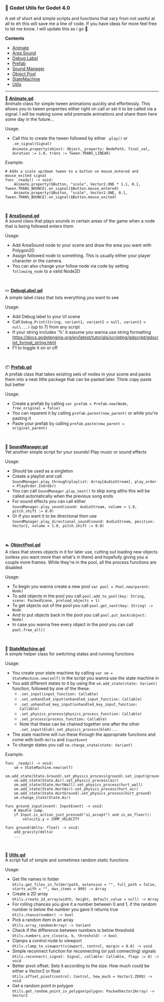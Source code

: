 ### 📜 Godot Utils for Godot 4.0
A set of short and simple scripts and functions that vary from not useful at all to eh this will save me a line of code. If you have ideas for more feel free to let me know. I will update this as i go 🙂

**Contents**
- <a href=#animate>Animate</a>
- <a href=#areasound>Area Sound</a>
- <a href=#debuglabel>Debug Label</a>
- <a href=#prefab>Prefab</a>
- <a href=#soundmanager>Sound Manager</a>
- <a href=#pool>Object Pool</a>
- <a href=#statemachine>StateMachine</a>
- <a href=#utils>Utils</a>

---

🦾 <b id="animate"><a href="https://github.com/Gepsu/godot-utils/blob/master/Animate.gd">Animate.gd</a></b>  
Animate class for simple tween animations quickly and effortlessly. This allows you to tween properties either right on call or set it to be called via a signal. I will be making some wild premade animations and share them here some day in the future...

Usage:
- Call this to create the tween followed by either `.play()` or `.on_signal(Signal)`  
`Animate.property(object: Object, property: NodePath, final_val, duration := 1.0, trans := Tween.TRANS_LINEAR)`

Example:
```
# Adds a scale up/down tween to a button on mouse_entered and mouse_exited signal
func _ready() -> void:
	Animate.property($Button, "scale", Vector2.ONE * 1.1, 0.1, Tween.TRANS_BOUNCE).on_signal($Button.mouse_entered)
	Animate.property($Button, "scale", Vector2.ONE, 0.1, Tween.TRANS_BOUNCE).on_signal($Button.mouse_exited)
```

<br>

🎵 <b id="areasound"><a href="https://github.com/Gepsu/godot-utils/blob/master/AreaSound.gd">AreaSound.gd</a></b>  
A sound class that plays sounds in certain areas of the game when a node that is being followed enters them

Usage:
- Add AreaSound node to your scene and draw the area you want with Polygon2D
- Assign followed node to something. This is usually either your player character or the camera.
- You can also change your follow node via code by setting `following_node` to a valid Node2D

<br>

✏️ <b id="debuglabel"><a href="https://github.com/Gepsu/godot-utils/blob/master/DebugLabel.gd">DebugLabel.gd</a></b>   
A simple label class that lists everything you want to see

Usage:
- Add Debug label to your UI scene
- Call `Debug.Print(String, variant1, variant2 = null, variant3 = null...)` (up to 7) from any script
- If your string includes '%' it assume you wanna use string formatting  
https://docs.godotengine.org/en/latest/tutorials/scripting/gdscript/gdscript_format_string.html
- F1 to toggle it on or off

<br>

📦 <b id="prefab"><a href="https://github.com/Gepsu/godot-utils/blob/master/Prefab.gd">Prefab.gd</a></b>  
A prefab class that takes existing sets of nodes in your scene and packs them into a neat little package that can be pasted later. Think copy paste but better

Usage:
- Create a prefab by calling `var prefab = Prefab.new(Node, free_original = false)`
- You can reparent it by calling `prefab.parent(new_parent)` or while you're pasting it
- Paste your prefab by calling `prefab.paste(new_parent = original_parent)`

<br>

🎵 <b id="soundmanager"><a href="https://github.com/Gepsu/godot-utils/blob/master/SoundManager.gd">SoundManager.gd</a></b>  
Yet another simple script for your sounds! Play music or sound effects

Usage:
- Should be used as a singleton
- Create a playlist and call  
`SoundManager.play_through(playlist: Array[AudioStream], play_order = PlayOrder.InOrder)`
- You can call `SoundManager.play_next()` to skip song altho this will be called automatically when the previous song ends
- For sound effects you can call either  
`SoundManager.play_sound(sound: AudioStream, volume = 1.0, pitch_shift := 0.0)`
- Or if you want it to be directional then use  
`SoundManager.play_directional_sound(sound: AudioStream, position: Vector2, volume = 1.0, pitch_shift := 0.0)`

<br>

🏊 <b id="pool"><a href="https://github.com/Gepsu/godot-utils/blob/master/ObjectPool.gd">ObjectPool.gd</a></b>  
A class that stores objects in it for later use, cutting out loading new objects (unless you want more than what's in there) and hopefully giving you a couple more frames. While they're in the pool, all the process functions are disabled

Usage:
- To begin you wanna create a new pool `var pool = Pool.new(parent: Node)`
- To add objects in the pool you call `pool.add_to_pool(key: String, scene: PackedScene, preload_objects = 1)`
- To get objects out of the pool you call `pool.get_next(key: String) -> Node`
- And to put objects back in the pool you call `pool.put_back(object: Node)`
- In case you wanna free every object in the pool you can call `pool.free_all()`

<br>

🤖 <b id="statemachine"><a href="https://github.com/Gepsu/godot-utils/blob/master/StateMachine.gd">StateMachine.gd</a></b>  
A simple helper class for switching states and running functions

Usage:
- You create your state machine by calling `var sm = StateMachine.new(self)` in the script you wanna use the state machine in
- You add different states to it by using the `sm.add_state(state: Variant)` function, followed by one of the these:
	- `.set_input(input_function: Callable)`
	- `.set_unhandled_input(unhandled_input_function: Callable)`
	- `.set_unhandled_key_input(unhandled_key_input_function: Callable)`
	- `.set_physics_process(physics_process_function: Callable)`
	- `.set_process(process_function: Callable)`
	- Note that these can be chained together one after the other `.set_input(blah).set_physics_process(bleh)...`
- The state machine will run these through the appropriate functions and come with both `delta` and `InputEvent`
- To change states you call `sm.change_state(state: Variant)`

Example:
```
func _ready() -> void:
	sm = StateMachine.new(self)
	sm.add_state(State.Ground).set_physics_process(ground).set_input(ground_input)
	sm.add_state(State.Air).set_physics_process(air)
	sm.add_state(State.HurtWall).set_physics_process(hurt_wall)
	sm.add_state(State.HurtAir).set_physics_process(hurt_air)
	sm.add_state(State.HurtGround).set_physics_process(hurt_ground)
	sm.change_state(State.Air)
	
func ground_input(event: InputEvent) -> void:
	# Handle Jump.
	if Input.is_action_just_pressed("ui_accept") and is_on_floor():
		velocity.y = JUMP_VELOCITY

func ground(delta: float) -> void:
	add_gravity(delta)
	...
```

<br>

🤷 <b id="utils"><a href="https://github.com/Gepsu/godot-utils/blob/master/Utils.gd">Utils.gd</a></b>  
A script full of simple and sometimes random static functions

Usage:
- Get file names in folder  
`Utils.get_files_in_folder(path, extension = "", full_path = false, starts_with = "", max_items = 999) -> Array`
- Create a 2D array  
`Utils.create_2d_array(width, height, default_value = null) -> Array`
- For rolling chances you give it a number between 0 and 1, if the random number is below the number you gave it returns true  
`Utils.chance(number) -> bool`
- Pick a random item in an array  
`Utils.array_random(Array) -> Variant`
- Check if the difference between numbers is below threshold  
`Utils.numbers_are_close(a, b, threshold) -> bool`
- Clamps a control node to viewport  
`Utils.clamp_to_viewport(viewport, control, margin = 0.0) -> void`
- Simple reconnect function for reconnecting (or just connecting) signals  
`Utils.reconnect(_signal: Signal, callable: Callable, flags := 0) -> void`
- Better pivot offset. Sets it according to the size. How much could be either a Vector2 or float  
`Utils.offset_pivot(control: Control, how_much = Vector2.ZERO) -> void`
- Get a random point in polygon  
`Utils.get_random_point_in_polygon(polygon: PackedVector2Array) -> Vector2`
